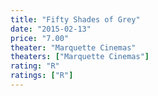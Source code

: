 ```yaml
---
title: "Fifty Shades of Grey"
date: "2015-02-13"
price: "7.00"
theater: "Marquette Cinemas"
theaters: ["Marquette Cinemas"]
rating: "R"
ratings: ["R"]
---
```

